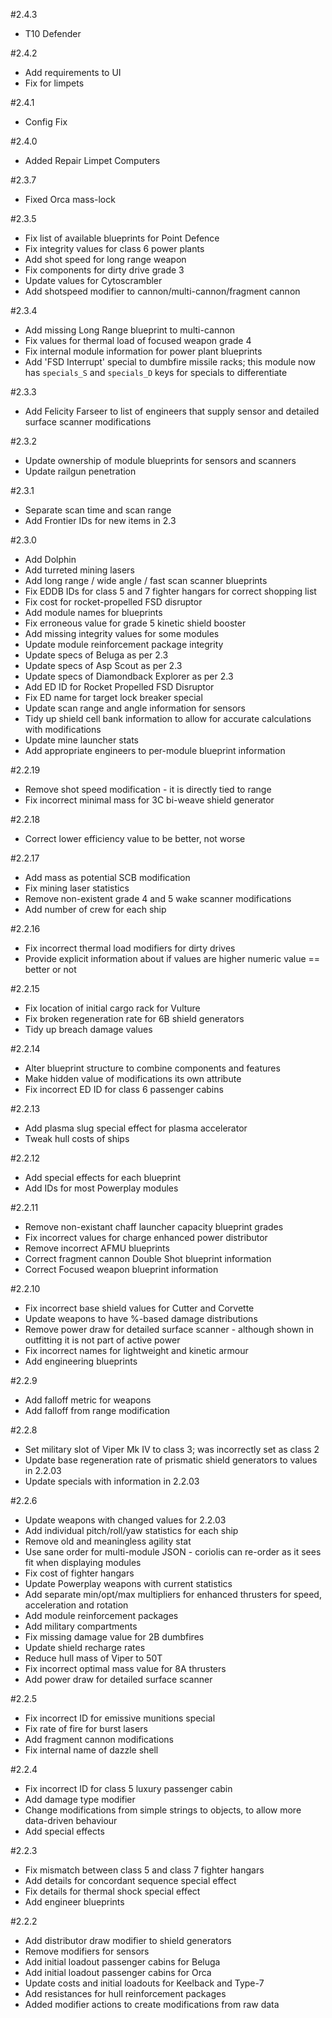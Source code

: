 #2.4.3
  * T10 Defender

#2.4.2
  * Add requirements to UI
  * Fix for limpets

#2.4.1
  * Config Fix

#2.4.0
  * Added Repair Limpet Computers

#2.3.7
  * Fixed Orca mass-lock

#2.3.5
  * Fix list of available blueprints for Point Defence
  * Fix integrity values for class 6 power plants
  * Add shot speed for long range weapon
  * Fix components for dirty drive grade 3
  * Update values for Cytoscrambler
  * Add shotspeed modifier to cannon/multi-cannon/fragment cannon

#2.3.4
  * Add missing Long Range blueprint to multi-cannon
  * Fix values for thermal load of focused weapon grade 4
  * Fix internal module information for power plant blueprints
  * Add 'FSD Interrupt' special to dumbfire missile racks; this module now has `specials_S` and `specials_D` keys for specials to differentiate

#2.3.3
  * Add Felicity Farseer to list of engineers that supply sensor and detailed surface scanner modifications

#2.3.2
  * Update ownership of module blueprints for sensors and scanners
  * Update railgun penetration

#2.3.1
  * Separate scan time and scan range
  * Add Frontier IDs for new items in 2.3

#2.3.0
  * Add Dolphin
  * Add turreted mining lasers
  * Add long range / wide angle / fast scan scanner blueprints
  * Fix EDDB IDs for class 5 and 7 fighter hangars for correct shopping list
  * Fix cost for rocket-propelled FSD disruptor
  * Add module names for blueprints
  * Fix erroneous value for grade 5 kinetic shield booster
  * Add missing integrity values for some modules
  * Update module reinforcement package integrity
  * Update specs of Beluga as per 2.3
  * Update specs of Asp Scout as per 2.3
  * Update specs of Diamondback Explorer as per 2.3
  * Add ED ID for Rocket Propelled FSD Disruptor
  * Fix ED name for target lock breaker special
  * Update scan range and angle information for sensors
  * Tidy up shield cell bank information to allow for accurate calculations with modifications
  * Update mine launcher stats
  * Add appropriate engineers to per-module blueprint information

#2.2.19
  * Remove shot speed modification - it is directly tied to range
  * Fix incorrect minimal mass for 3C bi-weave shield generator

#2.2.18
  * Correct lower efficiency value to be better, not worse

#2.2.17
  * Add mass as potential SCB modification
  * Fix mining laser statistics
  * Remove non-existent grade 4 and 5 wake scanner modifications
  * Add number of crew for each ship

#2.2.16
  * Fix incorrect thermal load modifiers for dirty drives
  * Provide explicit information about if values are higher numeric value == better or not

#2.2.15
  * Fix location of initial cargo rack for Vulture
  * Fix broken regeneration rate for 6B shield generators
  * Tidy up breach damage values

#2.2.14
  * Alter blueprint structure to combine components and features
  * Make hidden value of modifications its own attribute
  * Fix incorrect ED ID for class 6 passenger cabins

#2.2.13
  * Add plasma slug special effect for plasma accelerator
  * Tweak hull costs of ships

#2.2.12
  * Add special effects for each blueprint
  * Add IDs for most Powerplay modules

#2.2.11
  * Remove non-existant chaff launcher capacity blueprint grades
  * Fix incorrect values for charge enhanced power distributor
  * Remove incorrect AFMU blueprints
  * Correct fragment cannon Double Shot blueprint information
  * Correct Focused weapon blueprint information

#2.2.10
  * Fix incorrect base shield values for Cutter and Corvette
  * Update weapons to have %-based damage distributions
  * Remove power draw for detailed surface scanner - although shown in outfitting it is not part of active power
  * Fix incorrect names for lightweight and kinetic armour
  * Add engineering blueprints

#2.2.9
  * Add falloff metric for weapons
  * Add falloff from range modification

#2.2.8
  * Set military slot of Viper Mk IV to class 3; was incorrectly set as class 2
  * Update base regeneration rate of prismatic shield generators to values in 2.2.03
  * Update specials with information in 2.2.03

#2.2.6
  * Update weapons with changed values for 2.2.03
  * Add individual pitch/roll/yaw statistics for each ship
  * Remove old and meaningless agility stat
  * Use sane order for multi-module JSON - coriolis can re-order as it sees fit when displaying modules
  * Fix cost of fighter hangars
  * Update Powerplay weapons with current statistics
  * Add separate min/opt/max multipliers for enhanced thrusters for speed, acceleration and rotation
  * Add module reinforcement packages
  * Add military compartments
  * Fix missing damage value for 2B dumbfires
  * Update shield recharge rates
  * Reduce hull mass of Viper to 50T
  * Fix incorrect optimal mass value for 8A thrusters
  * Add power draw for detailed surface scanner

#2.2.5
  * Fix incorrect ID for emissive munitions special
  * Fix rate of fire for burst lasers
  * Add fragment cannon modifications
  * Fix internal name of dazzle shell

#2.2.4
  * Fix incorrect ID for class 5 luxury passenger cabin
  * Add damage type modifier
  * Change modifications from simple strings to objects, to allow more data-driven behaviour
  * Add special effects

#2.2.3
  * Fix mismatch between class 5 and class 7 fighter hangars
  * Add details for concordant sequence special effect
  * Fix details for thermal shock special effect
  * Add engineer blueprints

#2.2.2
  * Add distributor draw modifier to shield generators
  * Remove modifiers for sensors
  * Add initial loadout passenger cabins for Beluga
  * Add initial loadout passenger cabins for Orca
  * Update costs and initial loadouts for Keelback and Type-7
  * Add resistances for hull reinforcement packages
  * Added modifier actions to create modifications from raw data
